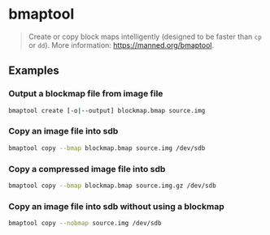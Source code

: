 # bmaptool

> Create or copy block maps intelligently (designed to be faster than `cp` or `dd`). More information: <https://manned.org/bmaptool>.

## Examples

### Output a blockmap file from image file

```bash
bmaptool create [-o|--output] blockmap.bmap source.img
```

### Copy an image file into sdb

```bash
bmaptool copy --bmap blockmap.bmap source.img /dev/sdb
```

### Copy a compressed image file into sdb

```bash
bmaptool copy --bmap blockmap.bmap source.img.gz /dev/sdb
```

### Copy an image file into sdb without using a blockmap

```bash
bmaptool copy --nobmap source.img /dev/sdb
```
